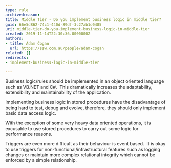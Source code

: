 ```yaml
---
type: rule
archivedreason: 
title: Middle Tier - Do you implement business logic in middle tier?
guid: 66e5d862-74c1-440d-89df-3c27ab1d0485
uri: middle-tier-do-you-implement-business-logic-in-middle-tier
created: 2019-11-14T22:30:36.0000000Z
authors:
- title: Adam Cogan
  url: https://ssw.com.au/people/adam-cogan
related: []
redirects:
- implement-business-logic-in-middle-tier

---
```


Business logic/rules should be implemented in an object oriented language such as VB.NET and C#.  This dramatically increases the adaptability, extensibility and maintainability of the application.

Implementing business logic in stored procedures have the disadvantage of being hard to test, debug and evolve, therefore, they should only implement basic data access logic.

With the exception of some very heavy data oriented operations, it is excusable to use stored procedures to carry out some logic for performance reasons.

Triggers are even more difficult as their behaviour is event based.  It is okay to use triggers for non-functional/infrastructural features such as logging changes or maintain more complex relational integrity which cannot be enforced by a simple relationship.

<!--endintro-->
